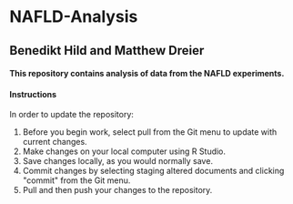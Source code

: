 # NAFLD-Analysis

## Benedikt Hild and Matthew Dreier

#### This repository contains analysis of data from the NAFLD experiments.

#### Instructions

In order to update the repository:

1. Before you begin work, select pull from the Git menu to update with current changes.
2. Make changes on your local computer using R Studio.
3. Save changes locally, as you would normally save.
4. Commit changes by selecting staging altered documents and clicking "commit" from the Git menu.
5. Pull and then push your changes to the repository.